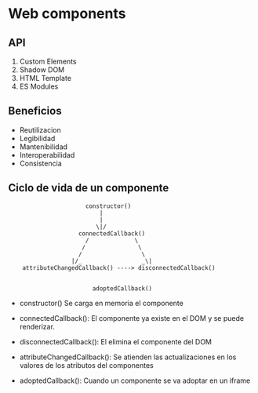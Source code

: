 # Web components

## API

1. Custom Elements
2. Shadow DOM
3. HTML Template
4. ES Modules

## Beneficios

* Reutilizacion
* Legibilidad
* Mantenibilidad
* Interoperabilidad
* Consistencia

## Ciclo de vida de un componente

```
                      constructor()
                          |
                          |
                         \|/
                    connectedCallback()
                      /             \
                     /               \
                    /                 \
                  |/_                 _\|
    attributeChangedCallback() ----> disconnectedCallback()


                        adoptedCallback()

```

* constructor()
    Se carga en memoria el componente

* connectedCallback(): 
    El componente ya existe en el DOM y se puede renderizar.

* disconnectedCallback():
    El elimina el componente del DOM

* attributeChangedCallback():
    Se atienden las actualizaciones en los valores de los atributos del componentes

* adoptedCallback():
    Cuando un componente se va adoptar en un iframe